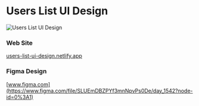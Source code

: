 # Users List UI Design

![Users List UI Design](https://i.ibb.co/WN9L4p5/Day-1542-Users-List-UI-Design.png)

### Web Site
[users-list-ui-design.netlify.app](https://users-list-ui-design.netlify.app)

### Figma Design
[www.figma.com](https://www.figma.com/file/SLUEmDBZPYf3mnNpvPs0De/day_1542?node-id=0%3A1)

